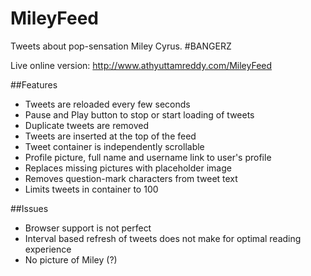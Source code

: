 MileyFeed
=========

Tweets about pop-sensation Miley Cyrus. #BANGERZ

Live online version: http://www.athyuttamreddy.com/MileyFeed

##Features

- Tweets are reloaded every few seconds
- Pause and Play button to stop or start loading of tweets
- Duplicate tweets are removed
- Tweets are inserted at the top of the feed
- Tweet container is independently scrollable
- Profile picture, full name and username link to user's profile
- Replaces missing pictures with placeholder image
- Removes question-mark characters from tweet text
- Limits tweets in container to 100

##Issues

- Browser support is not perfect
- Interval based refresh of tweets does not make for optimal reading experience
- No picture of Miley (?)